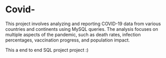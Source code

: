 # Covid-

This project involves analyzing and reporting COVID-19 data from various countries and continents using MySQL queries.
The analysis focuses on multiple aspects of the pandemic, such as death rates, infection percentages, vaccination progress, and population impact.

This a end to end SQL project project 
:)
